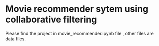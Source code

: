 
# Movie recommender sytem using collaborative filtering
Please find the project in movie_recommender.ipynb file , other files are data files.




